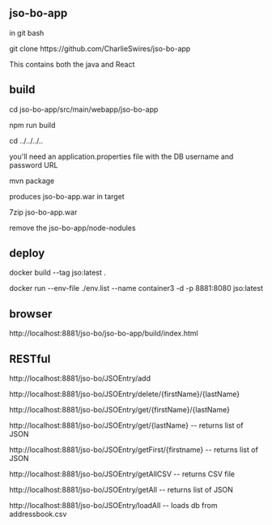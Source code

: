 jso-bo-app
------------
<p>in git bash</p>
<p>git clone https://github.com/CharlieSwires/jso-bo-app</p>

<p>This contains both the java and React</p>

build
-----
<p>cd jso-bo-app/src/main/webapp/jso-bo-app</p>
<p>npm run build</p>
<p>cd ../../../..</p>
<p>you'll need an application.properties file with the DB username and password
URL</p>
<p>mvn package</p>

<p>produces jso-bo-app.war in target</p>

<p>7zip jso-bo-app.war</p>
<p>remove the jso-bo-app/node-nodules</p>

deploy
------
<p>docker build --tag jso:latest .</p>
<p>docker run  --env-file ./env.list --name container3 -d -p 8881:8080 jso:latest</p>


browser
-------
<p>http://localhost:8881/jso-bo/jso-bo-app/build/index.html</p>

RESTful
-------

<p>http://localhost:8881/jso-bo/JSOEntry/add</p>
<p>http://localhost:8881/jso-bo/JSOEntry/delete/{firstName}/{lastName}</p>
<p>http://localhost:8881/jso-bo/JSOEntry/get/{firstName}/{lastName}</p>
<p>http://localhost:8881/jso-bo/JSOEntry/get/{lastName} -- returns list of JSON</p>
<p>http://localhost:8881/jso-bo/JSOEntry/getFirst/{firstname} -- returns list of JSON</p>
<p>http://localhost:8881/jso-bo/JSOEntry/getAllCSV -- returns CSV file</p>
<p>http://localhost:8881/jso-bo/JSOEntry/getAll -- returns list of JSON</p>
<p>http://localhost:8881/jso-bo/JSOEntry/loadAll -- loads db from addressbook.csv</p>

